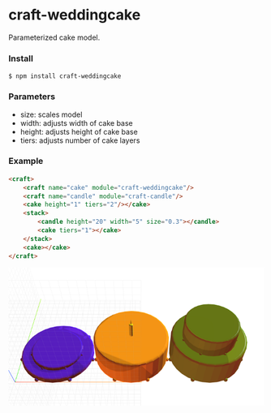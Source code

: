 # craft-weddingcake

Parameterized cake model.

### Install
	$ npm install craft-weddingcake
 
### Parameters
- size: scales model
- width: adjusts width of cake base
- height: adjusts height of cake base
- tiers: adjusts number of cake layers

### Example
```html
<craft>
	<craft name="cake" module="craft-weddingcake"/>
	<craft name="candle" module="craft-candle"/>
	<cake height="1" tiers="2"/></cake>
	<stack>
		<candle height="20" width="5" size="0.3"></candle>
		<cake tiers="1"></cake>
	</stack>
	<cake></cake>
</craft>
```

![example](example.png)
